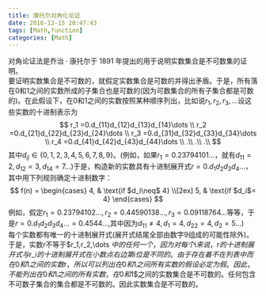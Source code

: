 ```yaml
---
title: 康托尔对角化论证
date: 2016-12-15 20:47:43
tags: [Math,function]
categories: [Math]
---
```

对角论证法是乔治 · 康托尔于 1891 年提出的用于说明实数集合是不可数集的证明。    
要证明实数集合是不可数的，就假定实数集合是可数的并得出矛盾。于是，所有落在$0$和$1$之间的实数所成的子集合也是可数的(因为可数集合的所有子集合都是可数的)。在此假设下，在$0$和$1$之间的实数按照某种顺序列出，比如说$r_1,r_2,r_3,\dots$设这些实数的十进制表示为   
$$
    r_1 =0.d_{11}d_{12}d_{13}d_{14}\dots \\
    r_2 =0.d_{21}d_{22}d_{23}d_{24}\dots \\
    r_3 =0.d_{31}d_{32}d_{33}d_{34}\dots \\
    r_4 =0.d_{41}d_{42}d_{43}d_{44}\dots \\
    .\\
    .\\
    .\\
$$ 
其中$d_{ij}\in \{0,1,2,3,4,5,6,7,8,9\}$。(例如，如果$r_1=0.23794101\dots$，就有$d_{11}=2,d_{12}=3,d_{14}=7\dots$)于是，构造新的实数具有十进制展开式$r=0.d_1d_2d_3d_4\dots$，其中用下列规则确定十进制数字：
$$
f(n) =
\begin{cases}
4, & \text{if $d_i\neq$ 4} \\[2ex]
5, & \text{if $d_i$= 4}
\end{cases}
$$
例如，假定$r_1=0.23794102\dots, r_2=0.44590138\dots,r_3=0.09118764\dots$等等，于是$r=0.d_1d_2d_3d_4\dots =0.4544\dots$,其中因为$d_{11}\neq 4,d_1=4,d_{22}=4,d_2=5 \dots$)     
每个实数都有唯一的十进制展开式(展开式结尾全部由数字$9$组成的可能性除外)。于是，实数$r$不等于$r_1,r_2,\dots $中的任何一个，因为对每个$i$来说，$r$的十进制展开式与$r_i$的十进制展开式在小数点右边第$i$位是不同的。    
由于存在着不在列表中而在$0$和$1$之间的实数$r$，所以可以列出在$0$和$1$之间所有实数的假设必定为假。因此，不能列出在$0$和$1$之间的所有实数，在$0$和$1$之间的实数集合是不可数的。任何包含不可数子集合的集合都是不可数的。因此实数集合是不可数的。

